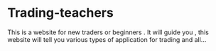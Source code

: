 # Trading-teachers
This is a website for new traders or beginners . It will guide you , this website will tell you various types of application for trading and all...
